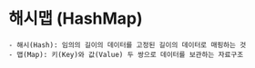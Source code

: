 # 해시맵 (HashMap)
```
- 해시(Hash): 임의의 길이의 데이터를 고정된 길이의 데이터로 매핑하는 것
- 맵(Map): 키(Key)와 값(Value) 두 쌍으로 데이터를 보관하는 자료구조
```

